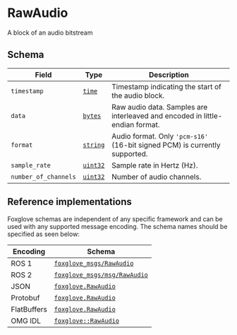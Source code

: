 # RawAudio

A block of an audio bitstream


## Schema 

| Field                 | Type                          | Description                                                                                                        |
|-----------------------|-------------------------------|--------------------------------------------------------------------------------------------------------------------|
| `timestamp`           | [`time`](#)                   | Timestamp indicating the start of the audio block.                                                                |
| `data`                | [`bytes`](#)                  | Raw audio data. Samples are interleaved and encoded in little-endian format.                                       |
| `format`              | [`string`](#)                 | Audio format. Only `'pcm-s16'` (16-bit signed PCM) is currently supported.                                         |
| `sample_rate`         | [`uint32`](#)                 | Sample rate in Hertz (Hz).                                                                                         |
| `number_of_channels`  | [`uint32`](#)                 | Number of audio channels.                                                                                          |



## Reference implementations

Foxglove schemas are independent of any specific framework and can be used with any supported message encoding. The schema names should be specified as seen below:

| Encoding     | Schema                                   |
|--------------|------------------------------------------|
| ROS 1        | [`foxglove_msgs/RawAudio`](https://github.com/foxglove/foxglove-sdk/blob/main/schemas/ros1/RawAudio.msg)          |
| ROS 2        | [`foxglove_msgs/msg/RawAudio`](https://github.com/foxglove/foxglove-sdk/blob/main/schemas/ros2/RawAudio.msg)      |
| JSON         | [`foxglove.RawAudio`](https://github.com/foxglove/foxglove-sdk/blob/main/schemas/jsonschema/RawAudio.json)        |
| Protobuf     | [`foxglove.RawAudio`](https://github.com/foxglove/foxglove-sdk/blob/main/schemas/proto/foxglove/RawAudio.proto)   |
| FlatBuffers  | [`foxglove.RawAudio`](https://github.com/foxglove/foxglove-sdk/blob/main/schemas/flatbuffer/RawAudio.fbs)         |
| OMG IDL      | [`foxglove::RawAudio`](https://github.com/foxglove/foxglove-sdk/blob/main/schemas/omgidl/foxglove/RawAudio.idl)   |
